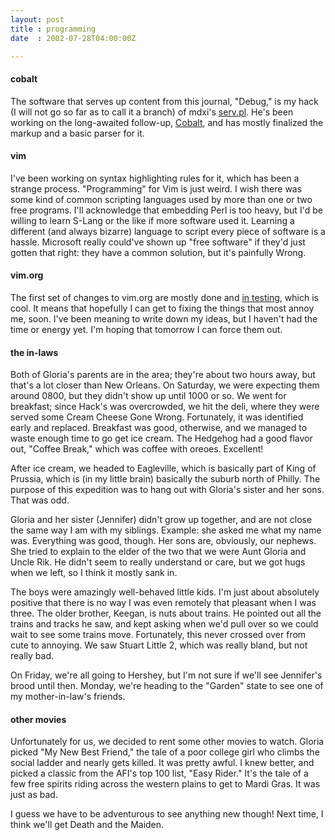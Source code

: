 ```yaml
---
layout: post
title : programming
date  : 2002-07-28T04:00:00Z

---
```

<h4>cobalt</h4>The software that serves up content from this journal, "Debug," is my hack (I will not go so far as to call it a branch) of mdxi's <a href='http://mdxi.collapsar.net/hacks/'>serv.pl</a>.  He's been working on the long-awaited follow-up, <a href='http://docs.collapsar.net/cobalt/'>Cobalt</a>, and has mostly finalized the markup and a basic parser for it.<h4>vim</h4>I've been working on syntax highlighting rules for it, which has been a strange process.  "Programming" for Vim is just weird.  I wish there was some kind of common scripting languages used by more than one or two free programs.  I'll acknowledge that embedding Perl is too heavy, but I'd be willing to learn S-Lang or the like if more software used it.  Learning a different (and always bizarre) language to script every piece of software is a hassle.  Microsoft really could've shown up "free software" if they'd just gotten that right: they have a common solution, but it's painfully Wrong.<h4>vim.org</h4>The first set of changes to vim.org are mostly done and <a href='http://vim.sf.net/new/'>in testing</a>, which is cool.  It means that hopefully I can get to fixing the things that most annoy me, soon.  I've been meaning to write down my ideas, but I haven't had the time or energy yet.  I'm hoping that tomorrow I can force them out.<h4>the in-laws</h4>Both of Gloria's parents are in the area;  they're about two hours away, but that's a lot closer than New Orleans.  On Saturday, we were expecting them around 0800, but they didn't show up until 1000 or so.  We went for breakfast; since Hack's was overcrowded, we hit the deli, where they were served some Cream Cheese Gone Wrong.  Fortunately, it was identified early and replaced. Breakfast was good, otherwise, and we managed to waste enough time to go get ice cream.  The Hedgehog had a good flavor out, "Coffee Break," which was coffee with oreoes.  Excellent!

After ice cream, we headed to Eagleville, which is basically part of King of Prussia, which is (in my little brain) basically the suburb north of Philly. The purpose of this expedition was to hang out with Gloria's sister and her sons.  That was odd.

Gloria and her sister (Jennifer) didn't grow up together, and are not close the same way I am with my siblings.  Example:  she asked me what my name was. Everything was good, though.  Her sons are, obviously, our nephews.  She tried to explain to the elder of the two that we were Aunt Gloria and Uncle Rik.  He didn't seem to really understand or care, but we got hugs when we left, so I think it mostly sank in.

The boys were amazingly well-behaved little kids.  I'm just about absolutely positive that there is no way I was even remotely that pleasant when I was three.  The older brother, Keegan, is nuts about trains.  He pointed out all the trains and tracks he saw, and kept asking when we'd pull over so we could wait to see some trains move.  Fortunately, this never crossed over from cute to annoying.  We saw Stuart Little 2, which was really bland, but not really bad.

On Friday, we're all going to Hershey, but I'm not sure if we'll see Jennifer's brood until then.  Monday, we're heading to the "Garden" state to see one of my mother-in-law's friends.<h4>other movies</h4>Unfortunately for us, we decided to rent some other movies to watch.  Gloria picked "My New Best Friend," the tale of a poor college girl who climbs the social ladder and nearly gets killed.  It was pretty awful.  I knew better, and picked a classic from the AFI's top 100 list, "Easy Rider."  It's the tale of a few free spirits riding across the western plains to get to Mardi Gras.  It was just as bad.

I guess we have to be adventurous to see anything new though!  Next time, I think we'll get Death and the Maiden.

